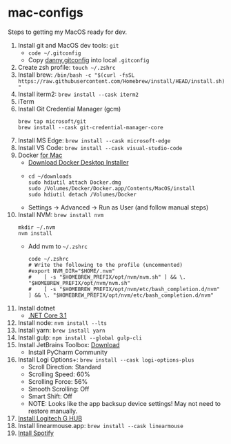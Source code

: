 # mac-configs

Steps to getting my MacOS ready for dev.

1. Install git and MacOS dev tools: `git`
    - ```code ~/.gitconfig```
    - Copy [danny.gitconfig](https://github.com/dannydwarren/machine-configs/blob/main/git/danny.gitconfig) into local `.gitconfig`
1. Create zsh profile: `touch ~/.zshrc`
1. Install brew: `/bin/bash -c "$(curl -fsSL https://raw.githubusercontent.com/Homebrew/install/HEAD/install.sh)"`
1. Install iterm2: `brew install --cask iterm2`
1. iTerm
1. Install Git Credential Manager (gcm)
    ```
    brew tap microsoft/git
    brew install --cask git-credential-manager-core
    ```
1. Install MS Edge: `brew install --cask microsoft-edge`
1. Install VS Code: `brew install --cask visual-studio-code`
1. Docker [for Mac](https://docs.docker.com/desktop/install/mac-install/)
   - [Download Docker Desktop Installer](https://desktop.docker.com/mac/main/amd64/Docker.dmg?utm_source=docker&utm_medium=webreferral&utm_campaign=docs-driven-download-mac-amd64&_gl=1*11tg1v6*_ga*NjU1NTc3OTAwLjE2ODkxMTA3Mzg.*_ga_XJWPQMJYHQ*MTY4OTExMDczOC4xLjEuMTY4OTExMDkxNS41MS4wLjA.)
   - ```
     cd ~/downloads
     sudo hdiutil attach Docker.dmg
     sudo /Volumes/Docker/Docker.app/Contents/MacOS/install
     sudo hdiutil detach /Volumes/Docker
     ```
    - Settings -> Advanced -> Run as User (and follow manual steps)
1. Install NVM: `brew install nvm`
    ```
    mkdir ~/.nvm
    nvm install 
    ```
    - Add nvm to `~/.zshrc`
       ```
       code ~/.zshrc
       # Write the following to the profile (uncommented)
       #export NVM_DIR="$HOME/.nvm"
       #    [ -s "$HOMEBREW_PREFIX/opt/nvm/nvm.sh" ] && \. "$HOMEBREW_PREFIX/opt/nvm/nvm.sh"
       #    [ -s "$HOMEBREW_PREFIX/opt/nvm/etc/bash_completion.d/nvm" ] && \. "$HOMEBREW_PREFIX/opt/nvm/etc/bash_completion.d/nvm"
       ```
1. Install dotnet
    - [.NET Core 3.1](https://download.visualstudio.microsoft.com/download/pr/c319dd8b-4ea5-473e-8609-c36f31c8186e/c9633afb3084888a8c62fa224512050b/dotnet-sdk-3.1.426-osx-x64.pkg)
1. Install node: `nvm install --lts`
1. Install yarn: `brew install yarn`
1. Install gulp: `npm install --global gulp-cli`
1. Install JetBrains Toolbox: [Download](https://www.jetbrains.com/toolbox-app/)
    - Install PyCharm Community
1. Install Logi Options+: `brew install --cask logi-options-plus`
    - Scroll Direction: Standard
    - Scrolling Speed: 60%
    - Scrolling Force: 56%
    - Smooth Scrolling: Off
    - Smart Shift: Off
    - NOTE: Looks like the app backsup device settings! May not need to restore manually.
1. [Install Logitech G HUB](https://www.logitechg.com/en-us/innovation/g-hub.html)
1. Install linearmouse.app: `brew install --cask linearmouse`
1. [Intall Spotify](https://www.spotify.com/us/download/mac/)
